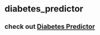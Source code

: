 # diabetes_predictor
## check out [Diabetes Predictor](https://dmdiabetespredictor.onrender.com/predictor)
